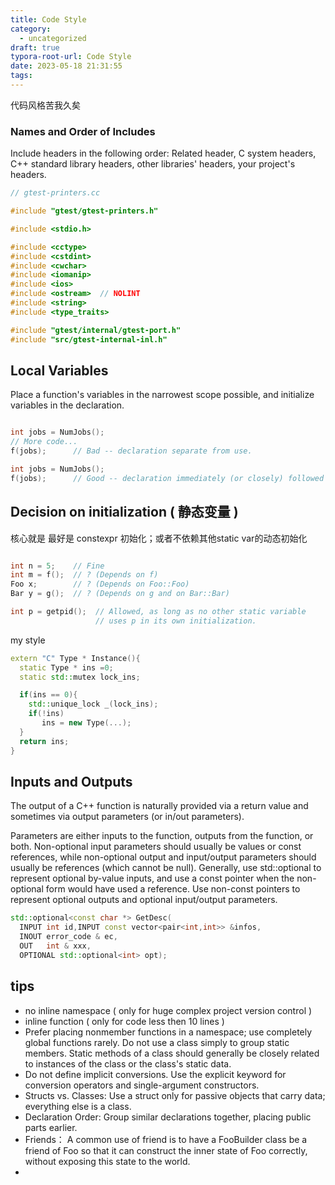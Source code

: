 ```yaml
---
title: Code Style
category:
  - uncategorized
draft: true
typora-root-url: Code Style
date: 2023-05-18 21:31:55
tags:
---
```


  代码风格苦我久矣

### Names and Order of Includes
Include headers in the following order: Related header, C system headers, C++ standard library headers, other libraries' headers, your project's headers.
```cpp
// gtest-printers.cc

#include "gtest/gtest-printers.h"

#include <stdio.h>

#include <cctype>
#include <cstdint>
#include <cwchar>
#include <iomanip>
#include <ios>
#include <ostream>  // NOLINT
#include <string>
#include <type_traits>

#include "gtest/internal/gtest-port.h"
#include "src/gtest-internal-inl.h"
```

## Local Variables
Place a function's variables in the narrowest scope possible, and initialize variables in the declaration.
```cpp

int jobs = NumJobs();
// More code...
f(jobs);      // Bad -- declaration separate from use.

int jobs = NumJobs();
f(jobs);      // Good -- declaration immediately (or closely) followed by use.
```

## Decision on initialization ( 静态变量 )
核心就是 最好是 constexpr 初始化；或者不依赖其他static var的动态初始化

```cpp

int n = 5;    // Fine
int m = f();  // ? (Depends on f)
Foo x;        // ? (Depends on Foo::Foo)
Bar y = g();  // ? (Depends on g and on Bar::Bar)

int p = getpid();  // Allowed, as long as no other static variable
                   // uses p in its own initialization.
```
my style
```cpp
extern "C" Type * Instance(){
  static Type * ins =0;
  static std::mutex lock_ins;

  if(ins == 0){
    std::unique_lock _(lock_ins);
    if(!ins)
       ins = new Type(...);
  }
  return ins;
}

```

## Inputs and Outputs
The output of a C++ function is naturally provided via a return value and sometimes via output parameters (or in/out parameters).

Parameters are either inputs to the function, outputs from the function, or both. Non-optional input parameters should usually be values or const references, while non-optional output and input/output parameters should usually be references (which cannot be null). Generally, use std::optional to represent optional by-value inputs, and use a const pointer when the non-optional form would have used a reference. Use non-const pointers to represent optional outputs and optional input/output parameters.

```cpp
std::optional<const char *> GetDesc(
  INPUT int id,INPUT const vector<pair<int,int>> &infos,
  INOUT error_code & ec, 
  OUT   int & xxx,
  OPTIONAL std::optional<int> opt);
```

## tips
* no inline namespace ( only for huge complex project version control )
*    inline function  ( only for code less then 10 lines )
* Prefer placing nonmember functions in a namespace; use completely global functions rarely. Do not use a class simply to group static members. Static methods of a class should generally be closely related to instances of the class or the class's static data.
* Do not define implicit conversions. Use the explicit keyword for conversion operators and single-argument constructors.
* Structs vs. Classes: Use a struct only for passive objects that carry data; everything else is a class.
* Declaration Order: Group similar declarations together, placing public parts earlier.
* Friends： A common use of friend is to have a FooBuilder class be a friend of Foo so that it can construct the inner state of Foo correctly, without exposing this state to the world. 
* 
